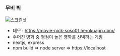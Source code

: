 ### 무비 픽
![스크린샷](/public/screenshot.png)
- 데모 : https://movie-pick-soso01.herokuapp.com/
- 주어진 영화 중 평점이 높은 영화를 선택하는 게임
- nextjs, express
- npm build => node server => https://localhost